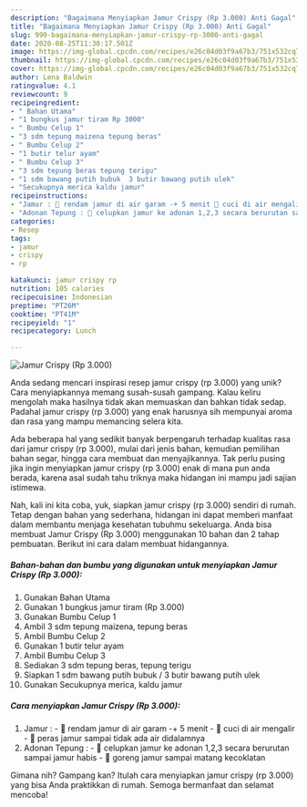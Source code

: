 ```yaml
---
description: "Bagaimana Menyiapkan Jamur Crispy (Rp 3.000) Anti Gagal"
title: "Bagaimana Menyiapkan Jamur Crispy (Rp 3.000) Anti Gagal"
slug: 999-bagaimana-menyiapkan-jamur-crispy-rp-3000-anti-gagal
date: 2020-08-25T11:30:17.501Z
image: https://img-global.cpcdn.com/recipes/e26c04d03f9a67b3/751x532cq70/jamur-crispy-rp-3000-foto-resep-utama.jpg
thumbnail: https://img-global.cpcdn.com/recipes/e26c04d03f9a67b3/751x532cq70/jamur-crispy-rp-3000-foto-resep-utama.jpg
cover: https://img-global.cpcdn.com/recipes/e26c04d03f9a67b3/751x532cq70/jamur-crispy-rp-3000-foto-resep-utama.jpg
author: Lena Baldwin
ratingvalue: 4.1
reviewcount: 9
recipeingredient:
- " Bahan Utama"
- "1 bungkus jamur tiram Rp 3000"
- " Bumbu Celup 1"
- "3 sdm tepung maizena tepung beras"
- " Bumbu Celup 2"
- "1 butir telur ayam"
- " Bumbu Celup 3"
- "3 sdm tepung beras tepung terigu"
- "1 sdm bawang putih bubuk  3 butir bawang putih ulek"
- "Secukupnya merica kaldu jamur"
recipeinstructions:
- "Jamur : 🍄 rendam jamur di air garam -+ 5 menit 🍄 cuci di air mengalir 🍄 peras jamur sampai tidak ada air didalamnya"
- "Adonan Tepung : 🍄 celupkan jamur ke adonan 1,2,3 secara berurutan sampai jamur habis 🍄 goreng jamur sampai matang kecoklatan"
categories:
- Resep
tags:
- jamur
- crispy
- rp

katakunci: jamur crispy rp 
nutrition: 105 calories
recipecuisine: Indonesian
preptime: "PT26M"
cooktime: "PT41M"
recipeyield: "1"
recipecategory: Lunch

---
```



![Jamur Crispy (Rp 3.000)](https://img-global.cpcdn.com/recipes/e26c04d03f9a67b3/751x532cq70/jamur-crispy-rp-3000-foto-resep-utama.jpg)

Anda sedang mencari inspirasi resep jamur crispy (rp 3.000) yang unik? Cara menyiapkannya memang susah-susah gampang. Kalau keliru mengolah maka hasilnya tidak akan memuaskan dan bahkan tidak sedap. Padahal jamur crispy (rp 3.000) yang enak harusnya sih mempunyai aroma dan rasa yang mampu memancing selera kita.

Ada beberapa hal yang sedikit banyak berpengaruh terhadap kualitas rasa dari jamur crispy (rp 3.000), mulai dari jenis bahan, kemudian pemilihan bahan segar, hingga cara membuat dan menyajikannya. Tak perlu pusing jika ingin menyiapkan jamur crispy (rp 3.000) enak di mana pun anda berada, karena asal sudah tahu triknya maka hidangan ini mampu jadi sajian istimewa.




Nah, kali ini kita coba, yuk, siapkan jamur crispy (rp 3.000) sendiri di rumah. Tetap dengan bahan yang sederhana, hidangan ini dapat memberi manfaat dalam membantu menjaga kesehatan tubuhmu sekeluarga. Anda bisa membuat Jamur Crispy (Rp 3.000) menggunakan 10 bahan dan 2 tahap pembuatan. Berikut ini cara dalam membuat hidangannya.

<!--inarticleads1-->

##### Bahan-bahan dan bumbu yang digunakan untuk menyiapkan Jamur Crispy (Rp 3.000):

1. Gunakan  Bahan Utama
1. Gunakan 1 bungkus jamur tiram (Rp 3.000)
1. Gunakan  Bumbu Celup 1
1. Ambil 3 sdm tepung maizena, tepung beras
1. Ambil  Bumbu Celup 2
1. Gunakan 1 butir telur ayam
1. Ambil  Bumbu Celup 3
1. Sediakan 3 sdm tepung beras, tepung terigu
1. Siapkan 1 sdm bawang putih bubuk / 3 butir bawang putih ulek
1. Gunakan Secukupnya merica, kaldu jamur




<!--inarticleads2-->

##### Cara menyiapkan Jamur Crispy (Rp 3.000):

1. Jamur : - 🍄 rendam jamur di air garam -+ 5 menit - 🍄 cuci di air mengalir - 🍄 peras jamur sampai tidak ada air didalamnya
1. Adonan Tepung : - 🍄 celupkan jamur ke adonan 1,2,3 secara berurutan sampai jamur habis - 🍄 goreng jamur sampai matang kecoklatan




Gimana nih? Gampang kan? Itulah cara menyiapkan jamur crispy (rp 3.000) yang bisa Anda praktikkan di rumah. Semoga bermanfaat dan selamat mencoba!
